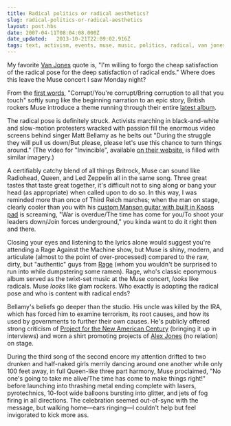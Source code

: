 ```yaml
---
title: Radical politics or radical aesthetics?
slug: radical-politics-or-radical-aesthetics
layout: post.hbs
date: 2007-04-11T08:04:08.000Z
date_updated:   2013-10-21T22:09:02.916Z
tags: text, activism, events, muse, music, politics, radical, van jones
---
```


My favorite <a href="http://www.eastbayexpress.com/2005-11-02/news/the-new-face-of-environmentalism/1" title="'The New Face of Environmentalism' on EastBayExpress.com">Van Jones</a> quote is, "I'm willing to forgo the cheap satisfaction of the radical pose for the deep satisfaction of radical ends." Where does this leave the Muse concert I saw Monday night?<!--more-->

From the <a href="http://www.azlyrics.com/lyrics/muse/takeabow.html" title="'Take a Bow' on AZ Lyrics">first words</a>, "Corrupt/You're corrupt/Bring corruption to all that you touch" softly sung like the beginning narration to an epic story, British rockers Muse introduce a theme running through their entire <a href="http://www.google.com/musicl?lid=gOfdeH5mHSH&aid=2F8OYu6hJ7J" title="Some sort of Google music thing...">latest album</a>.

The radical pose is definitely struck. Activists marching in black-and-white and slow-motion protesters wracked with passion fill the enormous video screens behind singer Matt Bellamy as he belts out "During the struggle they will pull us down/But please, please let's use this chance to turn things around." (The video for "Invincible", available <a href="http://www.muse.mu/" title="Muse.mu">on their website</a>, is filled with similar imagery.)

A certifiably catchy blend of all things Britrock, Muse can sound like Radiohead, Queen, and Led Zeppelin all in the same song. Three great tastes that taste great together, it's difficult not to sing along or bang your head (as appropriate) when called upon to do so. In this way, I was reminded more than once of Third Reich marches; when the man on stage, clearly cooler than you with his <a href="http://www.youtube.com/watch?v=VZ022eXOK2Q" title="A demo on YouTube">custom Manson guitar with built in Kaoss pad</a> is screaming, "War is overdue/The time has come for you/To shoot your leaders down/Join forces underground," you kinda want to do it right then and there.

Closing your eyes and listening to the lyrics alone would suggest you're attending a Rage Against the Machine show, but Muse is shiny, modern, and articulate (almost to the point of over-processed) compared to the raw, dirty, but "authentic" guys from <a href="http://www.ratm.com/" title="I'm sure there are pics there somewheres">Rage</a> (whom you wouldn't be surprised to run into while dumpstering some ramen). Rage, who's classic eponymous album served as the twixt-set music at the Muse concert, <em>looks</em> like radicals. Muse <em>looks</em> like glam rockers. Who exactly is adopting the radical pose and who is content with radical ends?

Bellamy's beliefs go deeper than the studio. His uncle was killed by the IRA, which has forced him to examine terrorism, its root causes, and how its used by governments to further their own causes. He's publicly offered strong criticism of <a href="http://www.newamericancentury.org/" title="NewAmericanCentury.org">Project for the New American Century</a> (bringing it up in interviews) and worn a shirt promoting projects of <a href="http://www.infowars.com/" title="Alex Jones' Infowars">Alex Jones</a> (no relation) on stage.

During the third song of the second encore my attention drifted to two drunken and half-naked girls merrily dancing around one another while only 100 feet away, in full Queen-like three part harmony, Muse proclaimed, "No one's going to take me alive/The time has come to make things right!" before launching into thrashing metal ending complete with lasers, pyrotechnics, 10-foot wide balloons bursting into glitter, and jets of fog firing in all directions. The celebration seemed out-of-sync with the message, but walking home&mdash;ears ringing&mdash;I couldn't help but feel invigorated to kick more ass.
